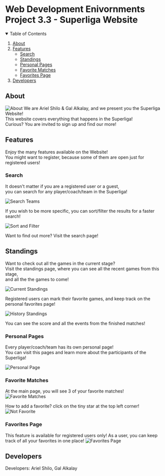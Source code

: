 # Web Development Enivornments Project 3.3 - Superliga Website


<!-- TABLE OF CONTENTS -->
<details open="open">
  <summary>Table of Contents</summary>
  <ol>
    <li>
        <a href="#about">About</a>
    </li>
    <li>
        <a href="#features">Features</a>
      <ul>
        <li><a href="#search">Search</a></li>
        <li><a href="#standings">Standings</a></li>
        <li><a href="#personal-pages">Personal Pages</a></li>
        <li><a href="#favorite-matches">Favorite Matches</a></li>
        <li><a href="#favorites-page">Favorites Page</a></li>
      </ul>
    </li>
    <li><a href="#developers">Developers</a></li>
  </ol>
</details>



<!-- ABOUT THE PROJECT -->
## About
![About][about]
We are Ariel Shilo & Gal Alkalay, and we present you the Superliga Website!<br>
This website covers everything that happens in the Superliga!<br>
Curious? You are invited to sign up and find our more!


## Features
Enjoy the many features available on the Website!<br>
You might want to register, because some of them are open just for registered users!

### Search

It doesn't matter if you are a registered user or a guest,<br>
you can search for any player/coach/team in the Superliga!

![Search Teams][search-teams]

If you wish to be more specific, you can sort/filter the results for a faster search!

![Sort and Filter][sort-filter]

Want to find out more? Visit the search page!

## Standings
Want to check out all the games in the current stage?<br>
Visit the standings page, where you can see all the recent games from this stage, <br>
and all the the games to come!

![Current Standings][current-standings]

Registered users can mark their favorite games, and keep track on the personal favorites page!<br>

![History Standings][history-standings]

You can see the score and all the events from the finished matches!

### Personal Pages
Every player/coach/team has its own personal page!<br>
You can visit this pages and learn more about the participants of the Superliga!


![Personal Page][personal-page]


### Favorite Matches
At the main page, you will see 3 of your favorite matches! 
![Favorite Matches][favorite-matches]

How to add a favorite? click on the tiny star at the top left corner!
![Not Favorite][game-preview]


### Favorites Page

This feature is available for registered users only!
As a user, you can keep track of all your favorites in one place!
![Favorites Page][favorites]



## Developers
Developers: Ariel Shilo, Gal Alkalay <br>


[search-teams]: ./src/assets/README/search_teams.png
[sort-filter]: ./src/assets/README/sort_and_filter.png
[about]: ./src/assets/README/about.png
[current-standings]: ./src/assets/README/current_standings.png
[history-standings]: ./src/assets/README/history_standings.png
[personal-page]: ./src/assets/README/personal_page.png
[favorites]: ./src/assets/README/favorites.png
[game-preview]: ./src/assets/README/game_preview.png
[favorite-matches]: ./src/assets/README/favorite_matches.png
